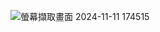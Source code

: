 ![螢幕擷取畫面 2024-11-11 174515](https://github.com/user-attachments/assets/629c8ed8-0d65-4694-9e25-f5c0759d682c)
